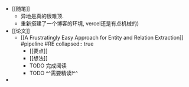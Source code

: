 - [[随笔]]
	- 异地是真的很难顶.
	- 重新搭建了一个博客的环境, vercel还是有点机械的)
- [[论文]]
	- [[A Frustratingly Easy Approach for Entity and Relation Extraction]] #pipeline #RE
	  collapsed:: true
		- [[要点]]
		- [[想法]]
		- TODO 完成阅读
		- TODO ^^需要精读!^^
-